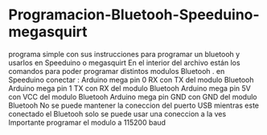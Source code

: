 # Programacion-Bluetooh-Speeduino-megasquirt
programa simple con sus instrucciones para programar un bluetooh y usarlos en Speeduino o megasquirt
En el interior del archivo están los comandos para poder programar distintos modulos Bluetooh .
en Speeduino conectar :
Arduino mega pin 0 RX con TX del modulo Bluetooh
Arduino mega pin 1 TX con RX del modulo Bluetooh
Arduino mega pin 5V con VCC del modulo Bluetooh
Arduino mega pin GND con GND del modulo Bluetooh
No se puede mantener la coneccion del puerto USB mientras este conectado el Bluetooh solo se puede usar una coneccion a la ves 
Importante programar el modulo a 115200 baud
